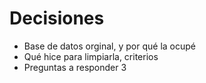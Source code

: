 
# Decisiones
- Base de datos orginal, y por qué la ocupé
- Qué hice para limpiarla, criterios
- Preguntas a responder 3
